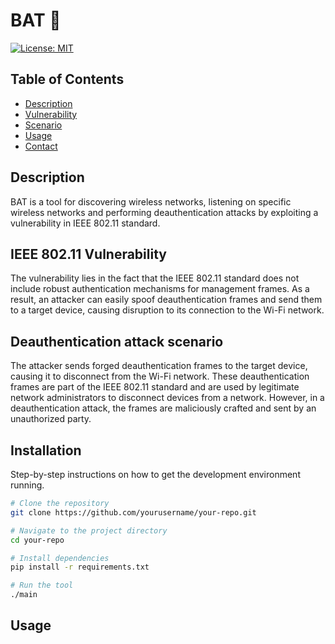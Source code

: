 # BAT 🦇

[![License: MIT](https://img.shields.io/badge/License-MIT-yellow.svg)]([https://opensource.org/licenses/MIT](https://github.com/Basilabt/BAT_WirlessTool/blob/main/LICENSE))




## Table of Contents

- [Description](#description)
- [Vulnerability](#vulnerability)
- [Scenario](#scenario)
- [Usage](#usage)
- [Contact](#contact)

## Description
BAT is a tool for discovering wireless networks, listening on specific wireless networks and performing deauthentication attacks by exploiting a vulnerability in IEEE 802.11 standard.

## IEEE 802.11 Vulnerability

The vulnerability lies in the fact that the IEEE 802.11 standard does not include robust authentication mechanisms for management frames. As a result, an attacker can easily spoof deauthentication frames and send them to a target device, causing disruption to its connection to the Wi-Fi network.

## Deauthentication attack scenario
The attacker sends forged deauthentication frames to the target device, causing it to disconnect from the Wi-Fi network. These deauthentication frames are part of the IEEE 802.11 standard and are used by legitimate network administrators to disconnect devices from a network. However, in a deauthentication attack, the frames are maliciously crafted and sent by an unauthorized party.


## Installation

Step-by-step instructions on how to get the development environment running.

```bash
# Clone the repository
git clone https://github.com/yourusername/your-repo.git

# Navigate to the project directory
cd your-repo

# Install dependencies
pip install -r requirements.txt

# Run the tool
./main


```

## Usage 
